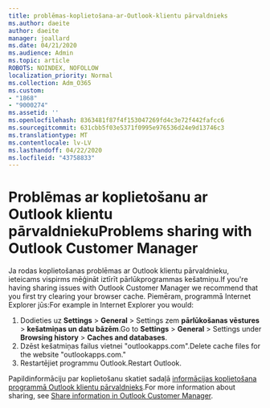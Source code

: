 ```yaml
---
title: problēmas-koplietošana-ar-Outlook-klientu pārvaldnieks
ms.author: daeite
author: daeite
manager: joallard
ms.date: 04/21/2020
ms.audience: Admin
ms.topic: article
ROBOTS: NOINDEX, NOFOLLOW
localization_priority: Normal
ms.collection: Adm_O365
ms.custom:
- "1868"
- "9000274"
ms.assetid: ''
ms.openlocfilehash: 8363481f87f4f153047269fd4c3e72f442fafcc6
ms.sourcegitcommit: 631cbb5f03e5371f0995e976536d24e9d13746c3
ms.translationtype: MT
ms.contentlocale: lv-LV
ms.lasthandoff: 04/22/2020
ms.locfileid: "43758833"
---
```

# <a name="problems-sharing-with-outlook-customer-manager"></a><span data-ttu-id="bb0b0-102">Problēmas ar koplietošanu ar Outlook klientu pārvaldnieku</span><span class="sxs-lookup"><span data-stu-id="bb0b0-102">Problems sharing with Outlook Customer Manager</span></span>

<span data-ttu-id="bb0b0-103">Ja rodas koplietošanas problēmas ar Outlook klientu pārvaldnieku, ieteicams vispirms mēģināt iztīrīt pārlūkprogrammas kešatmiņu.</span><span class="sxs-lookup"><span data-stu-id="bb0b0-103">If you're having sharing issues with Outlook Customer Manager we recommend that you first try clearing your browser cache.</span></span> <span data-ttu-id="bb0b0-104">Piemēram, programmā Internet Explorer jūs:</span><span class="sxs-lookup"><span data-stu-id="bb0b0-104">For example in Internet Explorer you would:</span></span>

1. <span data-ttu-id="bb0b0-105">Dodieties uz **Settings** > **General** > Settings zem **pārlūkošanas vēstures** > **kešatmiņas un datu bāzēm**.</span><span class="sxs-lookup"><span data-stu-id="bb0b0-105">Go to **Settings** > **General** > Settings under **Browsing history** > **Caches and databases**.</span></span>
2. <span data-ttu-id="bb0b0-106">Dzēst kešatmiņas failus vietnei "outlookapps.com".</span><span class="sxs-lookup"><span data-stu-id="bb0b0-106">Delete cache files for the website "outlookapps.com."</span></span>
3. <span data-ttu-id="bb0b0-107">Restartējiet programmu Outlook.</span><span class="sxs-lookup"><span data-stu-id="bb0b0-107">Restart Outlook.</span></span>

<span data-ttu-id="bb0b0-108">Papildinformāciju par koplietošanu skatiet sadaļā [informācijas koplietošana programmā Outlook klientu pārvaldnieks](https://support.office.com/article/4f26cc69-67da-4cd5-b344-02d1a4799310%20).</span><span class="sxs-lookup"><span data-stu-id="bb0b0-108">For more information about sharing, see [Share information in Outlook Customer Manager](https://support.office.com/article/4f26cc69-67da-4cd5-b344-02d1a4799310%20).</span></span>